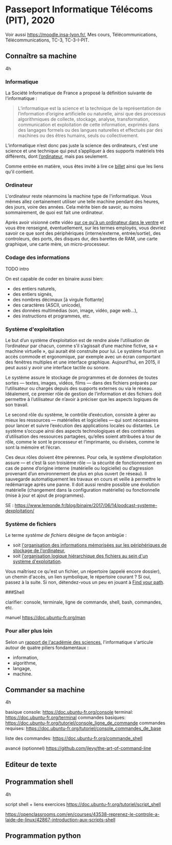 # Passeport Informatique Télécoms (PIT), 2020

Voir aussi https://moodle.insa-lyon.fr/,
Mes cours,
Télécommunications,
Télécommunications,
TC-3,
TC-3-I-PIT.


## Connaître sa machine

4h

### Informatique

La Société Informatique de France a proposé la définition suivante de l'informatique :

> L’informatique est la science et la technique de la représentation de l’information d’origine artificielle ou naturelle, ainsi que des processus algorithmiques de collecte, stockage, analyse, transformation, communication et exploitation de cette information, exprimés dans des langages formels ou des langues naturelles et effectués par des machines ou des êtres humains, seuls ou collectivement.

L’informatique n’est donc pas juste la science des ordinateurs, c'est une science et une technique qui peut s’appliquer à des supports matériels très différents, 
dont [l’ordinateur](https://www.lemonde.fr/blog/binaire/2014/04/01/que-diriez-vous-dordinateur/), mais pas seulement. 

Comme entrée en matière, vous êtes invité à lire ce [billet](https://www.lemonde.fr/blog/binaire/2015/08/27/linformatique-privee-dordinateur/) ainsi que les liens qu'il contient. 

### Ordinateur

L'ordinateur reste néanmoins la machine type de l'informatique. Vous mêmes allez certainement utiliser une telle machine pendant des heures, des jours, voire des années. Cela mérite bien de savoir, au moins sommairement, de quoi est fait une ordinateur.  

Après avoir visionné cette vidéo [sur ce qu'à un ordinateur dans le ventre](https://www.lemonde.fr/blog/binaire/2017/05/31/podcast-le-ventre-de-mon-ordi/) 
et vous être renseigné, éventuellement, sur les termes employés, vous devriez savoir ce que sont des périphériques (interne/externe, entrée/sortie), des controleurs, des ports, des disques dur, des barettes de RAM, une carte graphique, une carte mère, un micro-processeur.  

### Codage des informations

TODO intro

On est capable de coder en binaire aussi bien:
- des entiers naturels,
- des entiers signés,
- des nombres décimaux [à virgule flottante]
- des caractères (ASCII, unicode),
- des données multimédias (son, image, vidéo, page web...),
- des instructions et programmes, etc.

### Système d'exploitation

Le but d’un système d’exploitation est de rendre aisée l’utilisation de l’ordinateur par chacun, comme s’il s’agissait d’une machine fictive, sa « machine virtuelle », qui aurait été construite pour lui. Le système fournit un accès commode et ergonomique, par exemple avec un écran comportant des fenêtres multiples et une interface graphique. Aujourd’hui, en 2015, il peut aussi y avoir une interface tactile ou sonore.

Le système assure le stockage de programmes et de données de toutes sortes — textes, images, vidéos, films — dans des fichiers préparés par l’utilisateur ou chargés depuis des supports externes ou via le réseau. Idéalement, ce premier rôle de gestion de l’information et des fichiers doit permettre à l’utilisateur de n’avoir à préciser que les aspects logiques de son travail.

Le second rôle du système, le contrôle d’exécution, consiste à gérer au mieux les ressources — matérielles et logicielles — qui sont nécessaires pour lancer et suivre l’exécution des applications locales ou distantes. Le système s’occupe ainsi des aspects technologiques et des contraintes d’utilisation des ressources partagées, qu’elles soient attribuées à tour de rôle, comme le sont le processeur et l’imprimante, ou divisées, comme le sont la mémoire et l’écran.

Ces deux rôles doivent être pérennes. Pour cela, le système d’exploitation assure — et c’est là son troisième rôle — la sécurité de fonctionnement en cas de panne d’origine interne (matérielle ou logicielle) ou d’agression provenant d’un environnement de plus en plus ouvert (le réseau). Il sauvegarde automatiquement les travaux en cours et veille à permettre le redémarrage après une panne. Il doit aussi rendre possible une évolution matérielle (changement dans la configuration matérielle) ou fonctionnelle (mise à jour et ajout de programmes).

SE : https://www.lemonde.fr/blog/binaire/2017/06/14/podcast-systeme-dexploitation/



### Système de fichiers

Le terme *système de fichiers* désigne de façon ambigüe :
- soit [l'organisation des informations mémorisées sur les périphériques de stockage de l'ordinateur](https://doc.ubuntu-fr.org/systeme_de_fichiers),
- soit [l'organisation logique hiérarchique des fichiers au sein d'un système d'exploitation](https://doc.ubuntu-fr.org/chemins). 

Vous maîtrisez ce qu'est un fichier, un répertoire (appelé encore dossier), un chemin d'accès, un lien symbolique, le répertoire courant ? 
Si oui, passez à la suite. 
Si non, détendez-vous un peu en jouant à [Find your path](http://demo710.univ-lyon1.fr/FYP/).

###Shell

clarifier: console, terminale, ligne de commande, shell, bash, commandes, etc. 

manuel https://doc.ubuntu-fr.org/man


### Pour aller plus loin

Selon un [rapport de l'académie des sciences](https://www.academie-sciences.fr/pdf/rapport/rads_0513.pdf), l'informatique s'articule autour de quatre piliers fondamentaux :
- information,
- algorithme,
- langage,
- machine.




## Commander sa machine

4h

basique 
console: https://doc.ubuntu-fr.org/console
terminal: https://doc.ubuntu-fr.org/terminal
commandes basiques: https://doc.ubuntu-fr.org/tutoriel/console_ligne_de_commande
commandes requises: https://doc.ubuntu-fr.org/tutoriel/console_commandes_de_base

liste des commandes: https://doc.ubuntu-fr.org/commande_shell

avancé (optionnel) https://github.com/jlevy/the-art-of-command-line

## Editeur de texte

## Programmation shell

4h

script shell + liens exercices https://doc.ubuntu-fr.org/tutoriel/script_shell


https://openclassrooms.com/en/courses/43538-reprenez-le-controle-a-laide-de-linux/42867-introduction-aux-scripts-shell

## Programmation python

